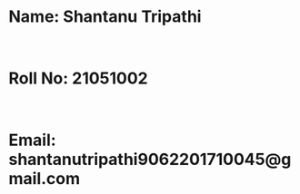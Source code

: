 <h1>Name: Shantanu Tripathi</h1><br>
<h1>Roll No: 21051002</h1><br>
<h1>Email: shantanutripathi9062201710045@gmail.com</h1><br>
